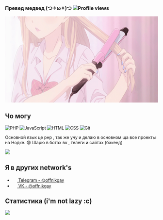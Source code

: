 ### Превед медвед (つ✧ω✧)つ ![Profile views](https://gpvc.arturio.dev/FunnyRain)

![he](https://github.com/FunnyRain/FunnyRain/blob/master/opa.gif)

## Чо могу

![PHP](https://img.shields.io/badge/-PHP-%230075a8?logo=PHP&logoColor=white&style=flat-square) ![JavaScript](https://img.shields.io/badge/-JavaScript-%23e9d54c?logo=javascript&logoColor=white&style=flat-square) ![HTML](https://img.shields.io/badge/-HTML-%23de4b25?logo=html5&logoColor=white&style=flat-square) ![CSS](https://img.shields.io/badge/-CSS-%230174b8?logo=css3&logoColor=white&style=flat-square) ![Git](https://img.shields.io/badge/-Git-%23ea4f32?logo=git&logoColor=white&style=flat-square)

Основной язык це рнр , так же учу и делаю в основном ща все проекты на Нодке. :sunglasses: Шарю в ботах вк , телеги и сайтах (бэкенд)  

<img src="https://github-readme-stats.vercel.app/api/top-langs/?username=FunnyRain&hide_title=false" />

## Я в других network's
- <a href="https://t.me/offnikgay"><img src="https://upload.wikimedia.org/wikipedia/commons/thumb/8/82/Telegram_logo.svg/768px-Telegram_logo.svg.png" width=16 height=16 /> Telegram - @offnikgay</a>
- <a href="https://vk.com/offnikgay"><img src="https://upload.wikimedia.org/wikipedia/commons/thumb/2/21/VK.com-logo.svg/1024px-VK.com-logo.svg.png" width=16 height=16 /> VK - @offnikgay</a>

## Статистика (i'm not lazy :c)
<img src="https://github-readme-stats.vercel.app/api?username=FunnyRain&show_icons=true&count_private=true">
